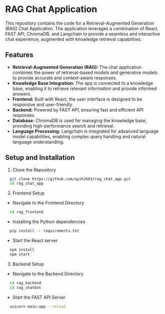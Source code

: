 
# RAG Chat Application

This repository contains the code for a Retrieval-Augmented Generation (RAG) Chat Application. The application leverages a combination of React, FAST API, ChromaDB, and Langchain to provide a seamless and interactive chat experience, augmented with knowledge retrieval capabilities.

## Features

- **Retrieval-Augmented Generation (RAG):** The chat application combines the power of retrieval-based models and generative models to provide accurate and context-aware responses.
- **Knowledge Base Integration:** The app is connected to a knowledge base, enabling it to retrieve relevant information and provide informed answers.
- **Frontend:** Built with React, the user interface is designed to be responsive and user-friendly.
- **Backend:** Powered by FAST API, ensuring fast and efficient API responses.
- **Database:** ChromaDB is used for managing the knowledge base, providing high-performance search and retrieval.
- **Language Processing:** Langchain is integrated for advanced language model capabilities, enabling complex query handling and natural language understanding.

## Setup and Installation

1. Clone the Repository

```bash
  git clone https://github.com/aysh2603/rag_chat_app.git
  cd rag_chat_app
```

2. Frontend Setup

- Navigate to the Frontend Directory
```bash
  cd rag_frontend
```

- Installing the Python dependencies
```bash
  pip install -r requirements.txt
```

- Start the React server
```bash
  npm install
  npm start
```

3. Backend Setup

- Navigate to the Backend Directory
```bash
  cd rag_backend
  cd rag_chatbot
```

- Start the FAST API Server
```bash
  uvicorn main:app --reload
```


